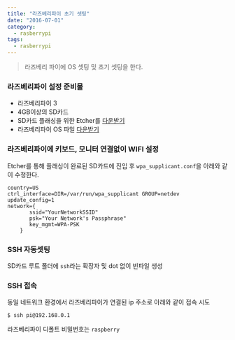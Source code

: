 ```yaml
---
title: "라즈베리파이 초기 셋팅"
date: "2016-07-01"
category:
  - rasberrypi
tags:
  - rasberrypi
---
```

> 라즈베리 파이에 OS 셋팅 및 초기 셋팅을 한다.

### 라즈베리파이 설정 준비물
* 라즈베리파이 3
* 4GB이상의 SD카드
* SD카드 플래싱을 위한 Etcher를 [다운받기](https://www.balena.io/etcher/)
* 라즈베리파이 OS 파일 [다운받기](https://www.raspberrypi.org/downloads/raspbian/)

### 라즈베리파이에 키보드, 모니터 연결없이 WIFI 설정
Etcher를 통해 플래싱이 완료된 SD카드에 진입 후 `wpa_supplicant.conf`을 아래와 같이 수정한다.
```
country=US
ctrl_interface=DIR=/var/run/wpa_supplicant GROUP=netdev update_config=1
network={
       ssid="YourNetworkSSID"
       psk="Your Network's Passphrase"
       key_mgmt=WPA-PSK
    }
```

### SSH 자동셋팅
SD카드 루트 폴더에 `ssh`라는 확장자 및 dot 없이 빈파일 생성

### SSH 접속
동일 네트워크 환경에서 라즈베리파이가 연결된 ip 주소로 아래와 같이 접속 시도

```shell
$ ssh pi@192.168.0.1
```
라즈베리파이 디폴트 비밀번호는 `raspberry`

